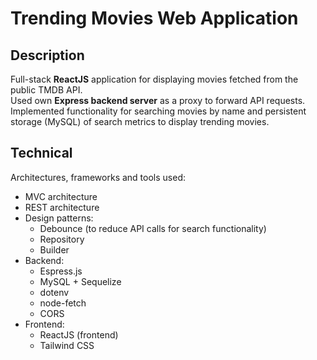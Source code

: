 # Trending Movies Web Application

## Description
Full-stack **ReactJS** application for displaying movies fetched from the public TMDB API.\
Used own **Express backend server** as a proxy to forward API requests.\
Implemented functionality for searching movies by name and persistent storage (MySQL) of search metrics ​​to display trending movies.

## Technical
Architectures, frameworks and tools used:
- MVC architecture
- REST architecture
- Design patterns:
  - Debounce (to reduce API calls for search functionality)
  - Repository
  - Builder
- Backend:
  - Espress.js
  - MySQL + Sequelize
  - dotenv
  - node-fetch
  - CORS
- Frontend:
  - ReactJS (frontend)
  - Tailwind CSS
